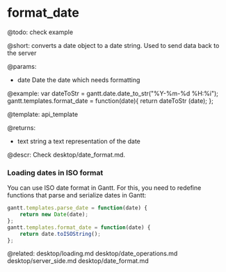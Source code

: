 format_date
=============

@todo:
	check example


@short:
	converts a date object to a date string. Used to send data back to the server

@params:
- date		Date		the date which needs formatting

@example:
var dateToStr = gantt.date.date_to_str("%Y-%m-%d %H:%i");
gantt.templates.format_date = function(date){
    return dateToStr (date);
};

@template:	api_template

@returns:
- text    string     a text representation of the date

@descr: Check desktop/date_format.md.

### Loading dates in ISO format

You can use ISO date format in Gantt. For this, you need to redefine functions that parse and serialize dates in Gantt:

~~~js
gantt.templates.parse_date = function(date) { 
    return new Date(date);
};
gantt.templates.format_date = function(date) { 
    return date.toISOString();
};
~~~

@related:
	desktop/loading.md
    desktop/date_operations.md
    desktop/server_side.md
    desktop/date_format.md
